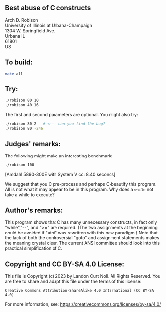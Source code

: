 ## Best abuse of C constructs

Arch D. Robison  
University of Illinois at Urbana-Champaign  
1304 W. Springfield Ave.  
Urbana IL   
61801  
US  

## To build:

```sh
make all
```

## Try:

```sh
./robison 80 10
./robison 40 16
```

The first and second parameters are optional.  You might also try:

```sh
./robison 80 2   # <--- can you find the bug?
./robison 80 -246
```

## Judges' remarks:

The following might make an interesting benchmark:

```sh
./robison 100    

```

[Amdahl 5890-300E with System V cc: 8.40 seconds]

We suggest that you C pre-process and perhaps C-beautify this program.
All is not what it may appear to be in this program.  Why does a `whi1e`
not take a while to execute?


## Author's remarks:

This program shows that C has many unnecessary constructs, in fact
only "while","--", and ">=" are required.  (The two assignments at
the beginning could be avoided if "atoi" was rewritten with this
new paradigm.)  Note that the lack of both the controversial "goto"
and assignment statements makes the meaning crystal clear.  The current 
ANSI committee should look into this practical simplification of C.

## Copyright and CC BY-SA 4.0 License:

This file is Copyright (c) 2023 by Landon Curt Noll.  All Rights Reserved.
You are free to share and adapt this file under the terms of this license:

    Creative Commons Attribution-ShareAlike 4.0 International (CC BY-SA 4.0)

For more information, see: https://creativecommons.org/licenses/by-sa/4.0/
